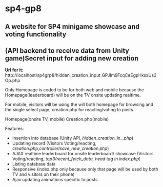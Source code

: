 # sp4-gp8
## A website for SP4 minigame showcase and voting functionality

## **(API backend to receive data from Unity game)Secret input for adding new creation**
**Url for it:**
http://localhost/sp4grp8/hidden_creation_input_GPJIm9FcqCeEgpHksxUs3Op.php

Only Homepage is coded to be for both web and mobile because the 
Homepage(leaderboard) will be on the TV onsite updating realtime. 

For mobile, visitors will be using the will both homepage for browsing and the single select page, creation.php for reacting/voting to posts. 

Homepage(onsite TV, mobile)
Creation.php(mobile)

Features:
- Insertion into database (Unity API, *hidden_creation_in...php*)
- Updating record (Visitors Voting/reacting, *creation.php,controller/save_new_creation.php*)
- AJAX realtime leaderboard for onsite leaderboard/ showcase (Visitors Voting/reacting, *top3/recent_fetch_data, head tag in index.php*)
- Listing database data 
- Responsive (index.php only because only that page will be used by both TV and visitors on their phone)
- Ajax updating animations specific to posts
